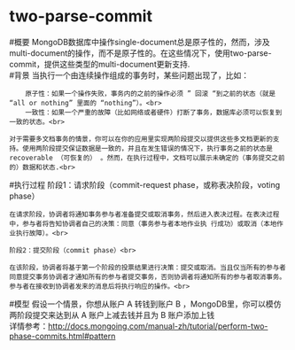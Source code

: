 # two-parse-commit
#概要
  MongoDB数据库中操作single-document总是原子性的，然而，涉及multi-document的操作，而不是原子性的。在这些情况下，使用two-parse-commit，提供这些类型的multi-document更新支持.<br>
#背景
  当执行一个由连续操作组成的事务时，某些问题出现了，比如：

    	原子性：如果一个操作失败，事务内的之前的操作必须 ” 回滚 “到之前的状态（就是 “all or nothing” 里面的 “nothing”）。<br>
    	一致性：如果一个严重的故障（比如网络或者硬件）打断了事务，数据库必须可以恢复到一致的状态。<br>

	对于需要多文档事务的情景，你可以在你的应用里实现两阶段提交以提供这些多文档更新的支持。使用两阶段提交保证数据是一致的，并且在发生错误的情况下，执行事务之前的状态是 recoverable （可恢复的） 。然而，在执行过程中，文档可以展示未确定的（事务提交之前的）数据和状态.<br>
#执行过程
	阶段1：请求阶段（commit-request phase，或称表决阶段，voting phase）<br>

	在请求阶段，协调者将通知事务参与者准备提交或取消事务，然后进入表决过程。在表决过程中，参与者将告知协调者自己的决策：同意（事务参与者本地作业执	行成功）或取消（本地作业执行故障）。<br>

	阶段2：提交阶段（commit phase）<br>

	在该阶段，协调者将基于第一个阶段的投票结果进行决策：提交或取消。当且仅当所有的参与者同意提交事务协调者才通知所有的参与者提交事务，否则协调者将通知所有的参与者取消事务。参与者在接收到协调者发来的消息后将执行响应的操作。<br>
#模型
  假设一个情景，你想从账户 A 转钱到账户 B ，MongoDB里，你可以模仿两阶段提交来达到从 A 账户上减去钱并且为 B 账户添加上钱<br>
	详情参考：http://docs.mongoing.com/manual-zh/tutorial/perform-two-phase-commits.html#pattern<br>

  
